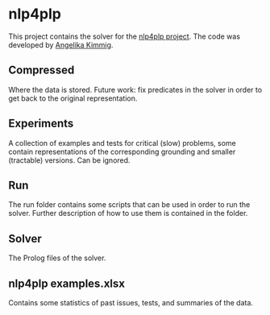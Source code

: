 # nlp4plp

This project contains the solver for the [nlp4plp project](https://dtai.cs.kuleuven.be/problog/natural_language).
The code was developed by [Angelika Kimmig](https://www.cardiff.ac.uk/people/view/634329-kimmig-angelika).

## Compressed

Where the data is stored.
Future work: fix predicates in the solver in order to get back to the original representation.

## Experiments

A collection of examples and tests for critical (slow) problems, some contain representations of the corresponding grounding and smaller (tractable) versions. Can be ignored.

## Run

The run folder contains some scripts that can be used in order to run the solver. Further description of how to use them is contained in the folder.

## Solver

The Prolog files of the solver.

## nlp4plp examples.xlsx

Contains some statistics of past issues, tests, and summaries of the data.
